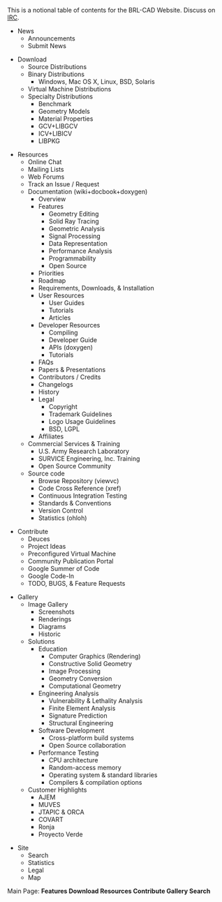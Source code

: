 This is a notional table of contents for the BRL-CAD Website. Discuss on
[IRC](../misc/IRC.md).

-   News
    -   Announcements
    -   Submit News

<!-- -->

-   Download
    -   Source Distributions
    -   Binary Distributions
        -   Windows, Mac OS X, Linux, BSD, Solaris
    -   Virtual Machine Distributions
    -   Specialty Distributions
        -   Benchmark
        -   Geometry Models
        -   Material Properties
        -   GCV+LIBGCV
        -   ICV+LIBICV
        -   LIBPKG

<!-- -->

-   Resources
    -   Online Chat
    -   Mailing Lists
    -   Web Forums
    -   Track an Issue / Request
    -   Documentation (wiki+docbook+doxygen)
        -   Overview
        -   Features
            -   Geometry Editing
            -   Solid Ray Tracing
            -   Geometric Analysis
            -   Signal Processing
            -   Data Representation
            -   Performance Analysis
            -   Programmability
            -   Open Source
        -   Priorities
        -   Roadmap
        -   Requirements, Downloads, & Installation
        -   User Resources
            -   User Guides
            -   Tutorials
            -   Articles
        -   Developer Resources
            -   Compiling
            -   Developer Guide
            -   APIs (doxygen)
            -   Tutorials
        -   FAQs
        -   Papers & Presentations
        -   Contributors / Credits
        -   Changelogs
        -   History
        -   Legal
            -   Copyright
            -   Trademark Guidelines
            -   Logo Usage Guidelines
            -   BSD, LGPL
        -   Affiliates
    -   Commercial Services & Training
        -   U.S. Army Research Laboratory
        -   SURVICE Engineering, Inc. Training
        -   Open Source Community
    -   Source code
        -   Browse Repository (viewvc)
        -   Code Cross Reference (xref)
        -   Continuous Integration Testing
        -   Standards & Conventions
        -   Version Control
        -   Statistics (ohloh)

<!-- -->

-   Contribute
    -   Deuces
    -   Project Ideas
    -   Preconfigured Virtual Machine
    -   Community Publication Portal
    -   Google Summer of Code
    -   Google Code-In
    -   TODO, BUGS, & Feature Requests

<!-- -->

-   Gallery
    -   Image Gallery
        -   Screenshots
        -   Renderings
        -   Diagrams
        -   Historic
    -   Solutions
        -   Education
            -   Computer Graphics (Rendering)
            -   Constructive Solid Geometry
            -   Image Processing
            -   Geometry Conversion
            -   Computational Geometry
        -   Engineering Analysis
            -   Vulnerability & Lethality Analysis
            -   Finite Element Analysis
            -   Signature Prediction
            -   Structural Engineering
        -   Software Development
            -   Cross-platform build systems
            -   Open Source collaboration
        -   Performance Testing
            -   CPU architecture
            -   Random-access memory
            -   Operating system & standard libraries
            -   Compilers & compilation options
    -   Customer Highlights
        -   AJEM
        -   MUVES
        -   JTAPIC & ORCA
        -   COVART
        -   Ronja
        -   Proyecto Verde

<!-- -->

-   Site
    -   Search
    -   Statistics
    -   Legal
    -   Map

Main Page: **Features Download Resources Contribute Gallery Search**
